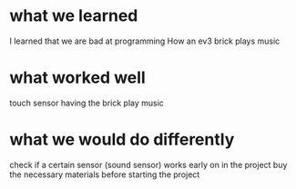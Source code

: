 # what we learned
I learned that we are bad at programming
How an ev3 brick plays music

# what worked well
touch sensor
having the brick play music

# what we would do differently
check if a certain sensor (sound sensor) works early on in the project
buy the necessary materials before starting the project
